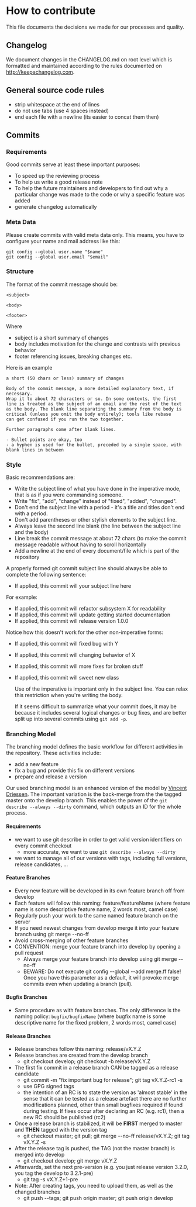 # How to contribute

This file documents the decisions we made for our processes and quality.

## Changelog

We document changes in the CHANGELOG.md on root level which is formatted and
maintained according to the rules documented on http://keepachangelog.com.

## General source code rules

- strip whitespace at the end of lines
- do not use tabs (use 4 spaces instead)
- end each file with a newline (its easier to concat them then)

## Commits

### Requirements

Good commits serve at least these important purposes:

- To speed up the reviewing process
- To help us write a good release note
- To help the future maintainers and developers to find out why a particular change was made to the code or why a specific feature was added
- generate changelog automatically

### Meta Data

Please create commits with valid meta data only. This means, you have to configure your name and mail address like this:

```
git config --global user.name "$name"
git config --global user.email "$email"
```

### Structure

The format of the commit message should be:

```
<subject>
 
<body>
 
<footer>
```

Where 
- subject is a short summary of changes
- body includes motivation for the change and contrasts with previous behavior
- footer referencing issues, breaking changes etc.

Here is an example

```
a short (50 chars or less) summary of changes
 
Body of the commit message, a more detailed explanatory text, if necessary.
Wrap it to about 72 characters or so. In some contexts, the first
line is treated as the subject of an email and the rest of the text
as the body. The blank line separating the summary from the body is
critical (unless you omit the body entirely); tools like rebase
can get confused if you run the two together.
 
Further paragraphs come after blank lines.
 
- Bullet points are okay, too
- a hyphen is used for the bullet, preceded by a single space, with blank lines in between
```

### Style

Basic recommendations are:

- Write the subject line of what you have done in the imperative mode, that is as if you were commanding someone.
- Write "fix", "add", "change" instead of "fixed", "added", "changed".
- Don't end the subject line with a period - it's a title and titles don't end with a period.
- Don't add parentheses or other stylish elements to the subject line.
- Always leave the second line blank (the line between the subject line and the body)
- Line break the commit message at about 72 chars (to make the commit message readable without having to scroll horizontally
- Add a newline at the end of every document/file which is part of the repository

A properly formed git commit subject line should always be able to complete the following sentence:

- If applied, this commit will your subject line here

For example:

- If applied, this commit will refactor subsystem X for readability
- If applied, this commit will update getting started documentation
- If applied, this commit will release version 1.0.0

Notice how this doesn't work for the other non-imperative forms:

- If applied, this commit will fixed bug with Y
- If applied, this commit will changing behavior of X
- If applied, this commit will more fixes for broken stuff
- If applied, this commit will sweet new class

    Use of the imperative is important only in the subject line. You can relax this restriction when you're writing the body.

    If it seems difficult to summarize what your commit does, it may be because it includes several logical changes or bug fixes, and are better split up into several commits using `git add -p`.

### Branching Model

The branching model defines the basic workflow for different activities in the repository. These activities include:

- add a new feature
- fix a bug and provide this fix on different versions
- prepare and release a version

Our used branching model is an enhanced version of the model by [Vincent Driessen](http://nvie.com/posts/a-successful-git-branching-model/).
The important variation is the back-merge from the the tagged master onto the develop branch.
This enables the power of the `git describe --always --dirty` command, which outputs an ID for the whole process.

#### Requirements

- we want to use git describe in order to get valid version identifiers on every commit checkout
    - more accurate, we want to use `git describe --always --dirty`
- we want to manage all of our versions with tags, including full versions, release candidates, ...

#### Feature Branches

- Every new feature will be developed in its own feature branch off from develop
- Each feature will follow this naming: feature/featureName (where feature name is some descriptive feature name, 2 words most, camel case)
- Regularly push your work to the same named feature branch on the server
- If you need newest changes from develop merge it into your feature branch using git merge --no-ff
- Avoid cross-merging of other feature branches
- CONVENTION: merge your feature branch into develop by opening a pull request
    - Always merge your feature branch into develop using git merge --no-ff
    - BEWARE: Do not execute git config --global --add merge.ff false! Once you have this parameter as a default, it will provoke merge commits even when updating a branch (pull).

#### Bugfix Branches

- Same procedure as with feature branches. The only difference is the naming policy: `bugfix/bugfixName` (where bugfix name is some descriptive name for the fixed problem, 2 words most, camel case)

#### Release Branches

- Release branches follow this naming: release/vX.Y.Z
- Release branches are created from the develop branch
    - git checkout develop; git checkout -b release/vX.Y.Z
- The first fix commit in a release branch CAN be tagged as a release candidate
    - git commit -m "fix important bug for release"; git tag vX.Y.Z-rc1 -s
    - use GPG signed tags
    - the intention of an RC is to state the version as 'almost stable' in the sense that it can be tested as a release artefact there are no further modifications planned, other than small bugfixes required if found during testing. If fixes occur after declaring an RC (e.g. rc1), then a new RC should be published (rc2)
- Once a release branch is stabilized, it will be **FIRST** merged to master and **THEN** tagged with the version tag
    - git checkout master; git pull; git merge --no-ff release/vX.Y.Z; git tag vX.Y.Z -s
- After the release tag is pushed, the TAG (not the master branch) is merged into develop
    - git checkout develop; git merge vX.Y.Z
- Afterwards, set the next pre-version (e.g. you just release version 3.2.0, you tag the develop to 3.2.1-pre)
    - git tag -s vX.Y.Z+1-pre
- Note: After creating tags, you need to upload them, as well as the changed branches
    - git push --tags; git push origin master; git push origin develop

